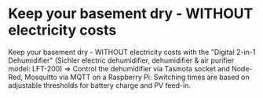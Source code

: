 # Keep your basement dry - WITHOUT electricity costs
Keep your basement dry - WITHOUT electricity costs with the "Digital 2-in-1 Dehumidifier" (Sichler electric dehumidifier, dehumidifier & air purifier model: LFT-200) => Control the dehumidifier via Tasmota socket and Node-Red, Mosquitto via MQTT on a Raspberry Pi. Switching times are based on adjustable thresholds for battery charge and PV feed-in.
